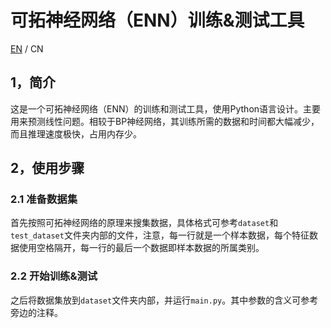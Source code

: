 # 可拓神经网络（ENN）训练&测试工具

[EN](README.md) / CN

## 1，简介

这是一个可拓神经网络（ENN）的训练和测试工具，使用Python语言设计。主要用来预测线性问题。相较于BP神经网络，其训练所需的数据和时间都大幅减少，而且推理速度极快，占用内存少。



## 2，使用步骤

### 2.1 准备数据集

首先按照可拓神经网络的原理来搜集数据，具体格式可参考`dataset`和`test_dataset`文件夹内部的文件，注意，每一行就是一个样本数据，每个特征数据使用空格隔开，每一行的最后一个数据即样本数据的所属类别。



### 2.2 开始训练&测试

之后将数据集放到`dataset`文件夹内部，并运行`main.py`。其中参数的含义可参考旁边的注释。

